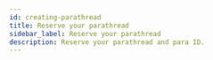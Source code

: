 ```yaml
---
id: creating-parathread
title: Reserve your parathread
sidebar_label: Reserve your parathread
description: Reserve your parathread and para ID.
---
```

